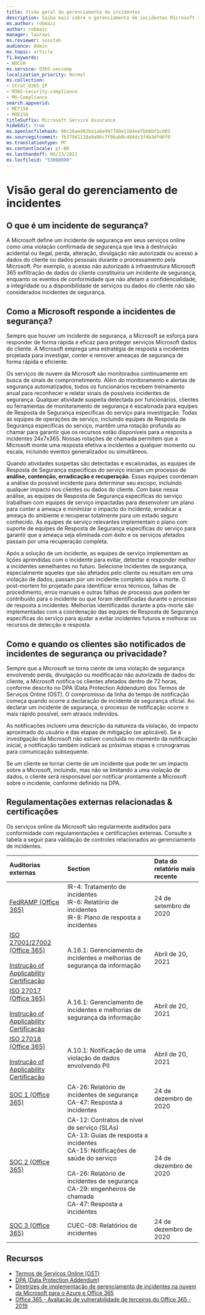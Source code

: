 ```yaml
---
title: Visão geral do gerenciamento de incidentes
description: Saiba mais sobre o gerenciamento de incidentes Microsoft 365
ms.author: robmazz
author: robmazz
manager: laurawi
ms.reviewer: sosstah
audience: Admin
ms.topic: article
f1.keywords:
- NOCSH
ms.service: O365-seccomp
localization_priority: Normal
ms.collection:
- Strat_O365_IP
- M365-security-compliance
- MS-Compliance
search.appverid:
- MET150
- MOE150
titleSuffix: Microsoft Service Assurance
hideEdit: true
ms.openlocfilehash: 80c26aed02ba1a6e997780e1104eefbb6bf1cd03
ms.sourcegitcommit: fb379d1110a9a86c7f9bab8c484dc3f4b3dfd6f0
ms.translationtype: MT
ms.contentlocale: pt-BR
ms.lasthandoff: 06/23/2021
ms.locfileid: "53088600"
---
```

# <a name="incident-management-overview"></a>Visão geral do gerenciamento de incidentes

## <a name="what-is-a-security-incident"></a>O que é um incidente de segurança?

A Microsoft define um incidente de segurança em seus serviços online como uma violação confirmada de segurança que leva à destruição acidental ou ilegal, perda, alteração, divulgação não autorizada ou acesso a dados do cliente ou dados pessoais durante o processamento pela Microsoft. Por exemplo, o acesso não autorizado à infraestrutura Microsoft 365 exfiltração de dados do cliente constituiria um incidente de segurança, enquanto os eventos de conformidade que não afetam a confidencialidade, a integridade ou a disponibilidade de serviços ou dados do cliente não são considerados incidentes de segurança.

## <a name="how-does-microsoft-respond-to-security-incidents"></a>Como a Microsoft responde a incidentes de segurança?

Sempre que houver um incidente de segurança, a Microsoft se esforça para responder de forma rápida e eficaz para proteger serviços Microsoft dados do cliente. A Microsoft emprega uma estratégia de resposta a incidentes projetada para investigar, conter e remover ameaças de segurança de forma rápida e eficiente.

Os serviços de nuvem da Microsoft são monitorados continuamente em busca de sinais de comprometimento. Além do monitoramento e alertas de segurança automatizados, todos os funcionários recebem treinamento anual para reconhecer e relatar sinais de possíveis incidentes de segurança. Qualquer atividade suspeita detectada por funcionários, clientes ou ferramentas de monitoramento de segurança é escalonada para equipes de Resposta de Segurança específicas do serviço para investigação. Todas as equipes de operações de serviço, incluindo equipes de Resposta de Segurança específicas do serviço, mantêm uma rotação profunda ao chamar para garantir que os recursos estão disponíveis para a resposta a incidentes 24x7x365. Nossas rotações de chamada permitem que a Microsoft monte uma resposta efetiva a incidentes a qualquer momento ou escala, incluindo eventos generalizados ou simultâneos.

Quando atividades suspeitas são detectadas e escalonadas, as equipes de Resposta de Segurança específicas do serviço iniciam um processo de **análise, contenção, erradicação e recuperação.** Essas equipes coordenam a análise do possível incidente para determinar seu escopo, incluindo qualquer impacto nos clientes ou dados do cliente. Com base nessa análise, as equipes de Resposta de Segurança específicas do serviço trabalham com equipes de serviço impactadas para desenvolver um plano para conter a ameaça e minimizar o impacto do incidente, erradicar a ameaça do ambiente e recuperar totalmente para um estado seguro conhecido. As equipes de serviço relevantes implementam o plano com suporte de equipes de Resposta de Segurança específicas do serviço para garantir que a ameaça seja eliminada com êxito e os serviços afetados passam por uma recuperação completa.

Após a solução de um incidente, as equipes de serviço implementam as lições aprendidas com o incidente para evitar, detectar e responder melhor a incidentes semelhantes no futuro. Selecione incidentes de segurança, especialmente aqueles que são afetados pelo cliente ou resultam em uma violação de dados, passam por um incidente completo após a morte. O post-mortem foi projetado para identificar erros técnicos, falhas de procedimento, erros manuais e outras falhas de processo que podem ter contribuído para o incidente ou que foram identificadas durante o processo de resposta a incidentes. Melhorias identificadas durante a pós-morte são implementadas com a coordenação das equipes de Resposta de Segurança específicas do serviço para ajudar a evitar incidentes futuros e melhorar os recursos de detecção e resposta.

## <a name="how-and-when-are-customers-notified-of-security-or-privacy-incidents"></a>Como e quando os clientes são notificados de incidentes de segurança ou privacidade?

Sempre que a Microsoft se torna ciente de uma violação de segurança envolvendo perda, divulgação ou modificação não autorizada de dados do cliente, a Microsoft notifica os clientes afetados dentro de 72 horas, conforme descrito no DPA (Data Protection Addendum) dos Termos de Serviços Online (OST). O compromisso da linha do tempo de notificação começa quando ocorre a declaração de incidente de segurança oficial. Ao declarar um incidente de segurança, o processo de notificação ocorre o mais rápido possível, sem atrasos indevidos.

As notificações incluem uma descrição da natureza da violação, do impacto aproximado do usuário e das etapas de mitigação (se aplicável). Se a investigação da Microsoft não estiver concluída no momento da notificação inicial, a notificação também indicará as próximas etapas e cronogramas para comunicação subsequente.

Se um cliente se tornar ciente de um incidente que pode ter um impacto sobre a Microsoft, incluindo, mas não se limitando a uma violação de dados, o cliente será responsável por notificar prontamente a Microsoft sobre o incidente, conforme definido na DPA.

## <a name="related-external-regulations--certifications"></a>Regulamentações externas relacionadas & certificações

Os serviços online da Microsoft são regularmente auditados para conformidade com regulamentações e certificações externas. Consulte a tabela a seguir para validação de controles relacionados ao gerenciamento de incidentes.

| **Auditorias externas** | **Section** | **Data do relatório mais recente** |
|:--------------------|:------------|:-----------------------|
| [FedRAMP (Office 365)](https://compliance.microsoft.com/compliancemanager) | IR-4: Tratamento de incidentes <br> IR-6: Relatório de incidentes <br> IR-8: Plano de resposta a incidentes | 24 de setembro de 2020 |
| [ISO 27001/27002 (Office 365)](https://servicetrust.microsoft.com/ViewPage/MSComplianceGuideV3?command=Download&downloadType=Document&downloadId=8d625374-4f2d-49f8-9d37-a4281ba98222&tab=7027ead0-3d6b-11e9-b9e1-290b1eb4cdeb&docTab=7027ead0-3d6b-11e9-b9e1-290b1eb4cdeb_ISO_Reports) <br><br> [Instrução of Applicability](https://servicetrust.microsoft.com/ViewPage/MSComplianceGuideV3?command=Download&downloadType=Document&downloadId=c0df4ce8-c77e-4183-84eb-c8688470d8b1&tab=7027ead0-3d6b-11e9-b9e1-290b1eb4cdeb&docTab=7027ead0-3d6b-11e9-b9e1-290b1eb4cdeb_ISO_Reports) <br> [Certificação](https://servicetrust.microsoft.com/ViewPage/MSComplianceGuideV3?command=Download&downloadType=Document&downloadId=1e84a14a-2468-45ac-9412-5e53250d57ec&tab=7027ead0-3d6b-11e9-b9e1-290b1eb4cdeb&docTab=7027ead0-3d6b-11e9-b9e1-290b1eb4cdeb_ISO_Reports) | A.16.1: Gerenciamento de incidentes e melhorias de segurança da informação | Abril de 20, 2021 |
| [ISO 27017 (Office 365)](https://servicetrust.microsoft.com/ViewPage/MSComplianceGuideV3?command=Download&downloadType=Document&downloadId=8d625374-4f2d-49f8-9d37-a4281ba98222&tab=7027ead0-3d6b-11e9-b9e1-290b1eb4cdeb&docTab=7027ead0-3d6b-11e9-b9e1-290b1eb4cdeb_ISO_Reports) <br><br> [Instrução of Applicability](https://servicetrust.microsoft.com/ViewPage/MSComplianceGuideV3?command=Download&downloadType=Document&downloadId=c0df4ce8-c77e-4183-84eb-c8688470d8b1&tab=7027ead0-3d6b-11e9-b9e1-290b1eb4cdeb&docTab=7027ead0-3d6b-11e9-b9e1-290b1eb4cdeb_ISO_Reports) <br> [Certificação](https://servicetrust.microsoft.com/ViewPage/MSComplianceGuideV3?command=Download&downloadType=Document&downloadId=70de0999-5451-43a3-9ef4-761e8fbfb1a3&tab=7027ead0-3d6b-11e9-b9e1-290b1eb4cdeb&docTab=7027ead0-3d6b-11e9-b9e1-290b1eb4cdeb_ISO_Reports) | A.16.1: Gerenciamento de incidentes e melhorias de segurança da informação | Abril de 20, 2021 |
| [ISO 27018 (Office 365)](https://servicetrust.microsoft.com/ViewPage/MSComplianceGuideV3?command=Download&downloadType=Document&downloadId=8d625374-4f2d-49f8-9d37-a4281ba98222&tab=7027ead0-3d6b-11e9-b9e1-290b1eb4cdeb&docTab=7027ead0-3d6b-11e9-b9e1-290b1eb4cdeb_ISO_Reports) <br><br> [Instrução of Applicability](https://servicetrust.microsoft.com/ViewPage/MSComplianceGuideV3?command=Download&downloadType=Document&downloadId=c0df4ce8-c77e-4183-84eb-c8688470d8b1&tab=7027ead0-3d6b-11e9-b9e1-290b1eb4cdeb&docTab=7027ead0-3d6b-11e9-b9e1-290b1eb4cdeb_ISO_Reports) <br> [Certificação](https://servicetrust.microsoft.com/ViewPage/MSComplianceGuideV3?command=Download&downloadType=Document&downloadId=43e89534-f48d-42ea-a7a7-3523ff516036&tab=7027ead0-3d6b-11e9-b9e1-290b1eb4cdeb&docTab=7027ead0-3d6b-11e9-b9e1-290b1eb4cdeb_ISO_Reports) | A.10.1: Notificação de uma violação de dados envolvendo PII  | Abril de 20, 2021 |
| [SOC 1 (Office 365)](https://servicetrust.microsoft.com/ViewPage/MSComplianceGuideV3?command=Download&downloadType=Document&downloadId=90df3f9c-3aaf-4dbf-99d0-ca9f2991721b&tab=7027ead0-3d6b-11e9-b9e1-290b1eb4cdeb&docTab=7027ead0-3d6b-11e9-b9e1-290b1eb4cdeb_SOC_%2F_SSAE_16_Reports) | CA-26: Relatório de incidentes de segurança <br> CA-47: Resposta a incidentes | 24 de dezembro de 2020 |
| [SOC 2 (Office 365)](https://servicetrust.microsoft.com/ViewPage/MSComplianceGuideV3?command=Download&downloadType=Document&downloadId=a73c1738-7892-42b7-acd3-87b6371c53f6&tab=7027ead0-3d6b-11e9-b9e1-290b1eb4cdeb&docTab=7027ead0-3d6b-11e9-b9e1-290b1eb4cdeb_SOC_%2F_SSAE_16_Reports) | CA-12: Contratos de nível de serviço (SLAs) <br> CA-13: Guias de resposta a incidentes <br> CA-15: Notificações de saúde do serviço  <br>  <br> CA-26: Relatório de incidentes de segurança <br> CA-29: engenheiros de chamada <br> CA-47: Resposta a incidentes | 24 de dezembro de 2020 |
| [SOC 3 (Office 365)](https://servicetrust.microsoft.com/ViewPage/MSComplianceGuideV3?command=Download&downloadType=Document&downloadId=274054e5-4968-48d2-bf94-9a8eda5d7a93&tab=7027ead0-3d6b-11e9-b9e1-290b1eb4cdeb&docTab=7027ead0-3d6b-11e9-b9e1-290b1eb4cdeb_SOC_%2F_SSAE_16_Reports) | CUEC-08: Relatórios de incidentes  | 24 de dezembro de 2020  |

## <a name="resources"></a>Recursos

- [Termos de Serviços Online (OST)](https://www.microsoft.com/licensing/product-licensing/products)
- [DPA (Data Protection Addendum)](https://www.microsoft.com/licensing/product-licensing/products)
- [Diretrizes de implementação de gerenciamento de incidentes na nuvem da Microsoft para o Azure e Office 365](https://servicetrust.microsoft.com/ViewPage/TrustDocumentsV3?command=Download&downloadType=Document&downloadId=a8a7cb87-9710-4d09-8748-0835b6754e95&tab=7f51cb60-3d6c-11e9-b2af-7bb9f5d2d913&docTab=7f51cb60-3d6c-11e9-b2af-7bb9f5d2d913_FAQ_and_White_Papers)
- [Office 365 - Avaliação de vulnerabilidade de terceiros do Office 365 - 2019](https://servicetrust.microsoft.com/ViewPage/TrustDocumentsV3?command=Download&downloadType=Document&downloadId=e85e478f-2491-435d-9c1b-2f0ad7ca8e56&tab=7f51cb60-3d6c-11e9-b2af-7bb9f5d2d913&docTab=7f51cb60-3d6c-11e9-b2af-7bb9f5d2d913_Pen_Test_and_Security_Assessments)
